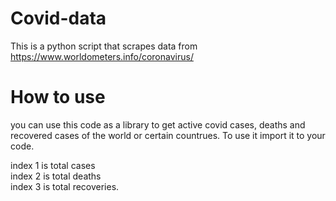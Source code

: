 # Covid-data
This is a python script that scrapes data from https://www.worldometers.info/coronavirus/ 

# How to use
you can use this code as a library to get active covid cases, deaths and recovered cases of the world or certain countrues. To use it import it to your code.

index 1 is total cases
<br>
index 2 is total deaths
<br>
index 3 is total recoveries.
<br>
